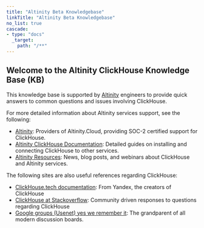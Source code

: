 ```yaml
---
title: "Altinity Beta Knowledgebase"
linkTitle: "Altinity Beta Knowledgebase"
no_list: true
cascade:
- type: "docs"
  _target:
    path: "/**"
---
```

## Welcome to the Altinity ClickHouse Knowledge Base \(KB\)

This knowledge base is supported by [Altinity](http://altinity.com/) engineers to provide quick answers to common questions and issues involving ClickHouse.

For more detailed information about Altinity services support, see the following:

* [Altinity](https://altinity.com/): Providers of Altinity.Cloud, providing SOC-2 certified support for ClickHouse.
* [Altinity ClickHouse Documentation](https://docs.altinity.com): Detailed guides on installing and connecting ClickHouse to other services.
* [Altinity Resources](https://altinity.com/resources/): News, blog posts, and webinars about ClickHouse and Altinity services.

The following sites are also useful references regarding ClickHouse:

* [ClickHouse.tech documentation](https://clickhouse.tech/docs/en/): From Yandex, the creators of ClickHouse
* [ClickHouse at Stackoverflow](https://stackoverflow.com/questions/tagged/clickhouse): Community driven responses to questions regarding ClickHouse
* [Google groups \(Usenet\) yes we remember it](https://groups.google.com/g/clickhouse): The grandparent of all modern discussion boards.

